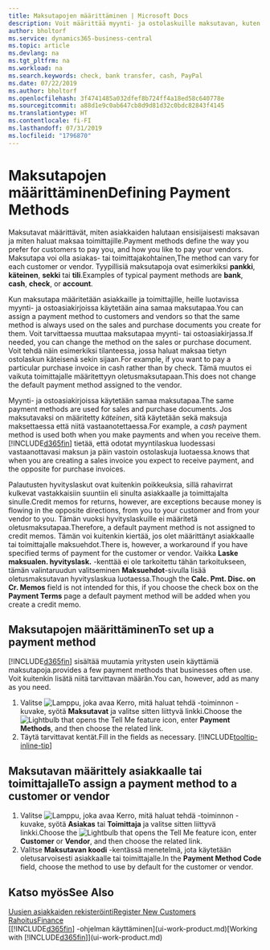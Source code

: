 ```yaml
---
title: Maksutapojen määrittäminen | Microsoft Docs
description: Voit määrittää myynti- ja ostolaskuille maksutavan, kuten sekin, pankkisiirron, käteisen tai PayPal-maksun.
author: bholtorf
ms.service: dynamics365-business-central
ms.topic: article
ms.devlang: na
ms.tgt_pltfrm: na
ms.workload: na
ms.search.keywords: check, bank transfer, cash, PayPal
ms.date: 07/22/2019
ms.author: bholtorf
ms.openlocfilehash: 3f4741485a032dfef8b724ff4a18ed58c640778e
ms.sourcegitcommit: a88d1e9c0ab647cb8d9d81d32c0bdc82843f4145
ms.translationtype: HT
ms.contentlocale: fi-FI
ms.lasthandoff: 07/31/2019
ms.locfileid: "1796870"
---
```

# <a name="defining-payment-methods"></a><span data-ttu-id="81da5-103">Maksutapojen määrittäminen</span><span class="sxs-lookup"><span data-stu-id="81da5-103">Defining Payment Methods</span></span>
<span data-ttu-id="81da5-104">Maksutavat määrittävät, miten asiakkaiden halutaan ensisijaisesti maksavan ja miten haluat maksaa toimittajille.</span><span class="sxs-lookup"><span data-stu-id="81da5-104">Payment methods define the way you prefer for customers to pay you, and how you like to pay your vendors.</span></span> <span data-ttu-id="81da5-105">Maksutapa voi olla asiakas- tai toimittajakohtainen,</span><span class="sxs-lookup"><span data-stu-id="81da5-105">The method can vary for each customer or vendor.</span></span> <span data-ttu-id="81da5-106">Tyypillisiä maksutapoja ovat esimerkiksi **pankki**, **käteinen**, **sekki** tai **tili**.</span><span class="sxs-lookup"><span data-stu-id="81da5-106">Examples of typical payment methods are **bank**, **cash**, **check**, or **account**.</span></span>

<span data-ttu-id="81da5-107">Kun maksutapa määritetään asiakkaille ja toimittajille, heille luotavissa myynti- ja ostoasiakirjoissa käytetään aina samaa maksutapaa.</span><span class="sxs-lookup"><span data-stu-id="81da5-107">You can assign a payment method to customers and vendors so that the same method is always used on the sales and purchase documents you create for them.</span></span> <span data-ttu-id="81da5-108">Voit tarvittaessa muuttaa maksutapaa myynti- tai ostoasiakirjassa.</span><span class="sxs-lookup"><span data-stu-id="81da5-108">If needed, you can change the method on the sales or purchase document.</span></span> <span data-ttu-id="81da5-109">Voit tehdä näin esimerkiksi tilanteessa, jossa haluat maksaa tietyn ostolaskun käteisenä sekin sijaan.</span><span class="sxs-lookup"><span data-stu-id="81da5-109">For example, if you want to pay a particular purchase invoice in cash rather than by check.</span></span> <span data-ttu-id="81da5-110">Tämä muutos ei vaikuta toimittajalle määritettyyn oletusmaksutapaan.</span><span class="sxs-lookup"><span data-stu-id="81da5-110">This does not change the default payment method assigned to the vendor.</span></span>

<span data-ttu-id="81da5-111">Myynti- ja ostoasiakirjoissa käytetään samaa maksutapaa.</span><span class="sxs-lookup"><span data-stu-id="81da5-111">The same payment methods are used for sales and purchase documents.</span></span> <span data-ttu-id="81da5-112">Jos maksutavaksi on määritetty _käteinen_, sitä käytetään sekä maksuja maksettaessa että niitä vastaanotettaessa.</span><span class="sxs-lookup"><span data-stu-id="81da5-112">For example, a _cash_ payment method is used both when you make payments and when you receive them.</span></span> [!INCLUDE[d365fin](includes/d365fin_md.md)] <span data-ttu-id="81da5-113">tietää, että odotat myyntilaskua luodessasi vastaanottavasi maksun ja päin vastoin ostolaskuja luotaessa.</span><span class="sxs-lookup"><span data-stu-id="81da5-113">knows that when you are creating a sales invoice you expect to receive payment, and the opposite for purchase invoices.</span></span>

<span data-ttu-id="81da5-114">Palautusten hyvityslaskut ovat kuitenkin poikkeuksia, sillä rahavirrat kulkevat vastakkaisiin suuntiin eli sinulta asiakkaalle ja toimittajalta sinulle.</span><span class="sxs-lookup"><span data-stu-id="81da5-114">Credit memos for returns, however, are exceptions because money is flowing in the opposite directions, from you to your customer and from your vendor to you.</span></span> <span data-ttu-id="81da5-115">Tämän vuoksi hyvityslaskuille ei määritetä oletusmaksutapaa.</span><span class="sxs-lookup"><span data-stu-id="81da5-115">Therefore, a default payment method is not assigned to credit memos.</span></span> <span data-ttu-id="81da5-116">Tämän voi kuitenkin kiertää, jos olet määrittänyt asiakkaalle tai toimittajalle maksuehdot.</span><span class="sxs-lookup"><span data-stu-id="81da5-116">There is, however, a workaround if you have specified terms of payment for the customer or vendor.</span></span> <span data-ttu-id="81da5-117">Vaikka **Laske maksualen. hyvityslask.** -kenttää ei ole tarkoitettu tähän tarkoitukseen, tämän valintaruudun valitseminen **Maksuehdot**-sivulla lisää oletusmaksutavan hyvityslaskua luotaessa.</span><span class="sxs-lookup"><span data-stu-id="81da5-117">Though the **Calc. Pmt. Disc. on Cr. Memos** field is not intended for this, if you choose the check box on the **Payment Terms** page a default payment method will be added when you create a credit memo.</span></span>

## <a name="to-set-up-a-payment-method"></a><span data-ttu-id="81da5-118">Maksutapojen määrittäminen</span><span class="sxs-lookup"><span data-stu-id="81da5-118">To set up a payment method</span></span>
[!INCLUDE[d365fin](includes/d365fin_md.md)] <span data-ttu-id="81da5-119">sisältää muutamia yritysten usein käyttämiä maksutapoja.</span><span class="sxs-lookup"><span data-stu-id="81da5-119">provides a few payment methods that businesses often use.</span></span> <span data-ttu-id="81da5-120">Voit kuitenkin lisätä niitä tarvittavan määrän.</span><span class="sxs-lookup"><span data-stu-id="81da5-120">You can, however, add as many as you need.</span></span>

1. <span data-ttu-id="81da5-121">Valitse ![Lamppu, joka avaa Kerro, mitä haluat tehdä -toiminnon](media/ui-search/search_small.png "Kerro, mitä haluat tehdä") -kuvake, syötä **Maksutavat** ja valitse sitten liittyvä linkki.</span><span class="sxs-lookup"><span data-stu-id="81da5-121">Choose the ![Lightbulb that opens the Tell Me feature](media/ui-search/search_small.png "Tell me what you want to do") icon, enter **Payment Methods**, and then choose the related link.</span></span>
2. <span data-ttu-id="81da5-122">Täytä tarvittavat kentät.</span><span class="sxs-lookup"><span data-stu-id="81da5-122">Fill in the fields as necessary.</span></span> [!INCLUDE[tooltip-inline-tip](includes/tooltip-inline-tip_md.md)]

## <a name="to-assign-a-payment-method-to-a-customer-or-vendor"></a><span data-ttu-id="81da5-123">Maksutavan määrittely asiakkaalle tai toimittajalle</span><span class="sxs-lookup"><span data-stu-id="81da5-123">To assign a payment method to a customer or vendor</span></span>
1. <span data-ttu-id="81da5-124">Valitse ![Lamppu, joka avaa Kerro, mitä haluat tehdä -toiminnon](media/ui-search/search_small.png "Kerro, mitä haluat tehdä") -kuvake, syötä **Asiakas** tai **Toimittaja** ja valitse sitten liittyvä linkki.</span><span class="sxs-lookup"><span data-stu-id="81da5-124">Choose the ![Lightbulb that opens the Tell Me feature](media/ui-search/search_small.png "Tell me what you want to do") icon, enter **Customer** or **Vendor**, and then choose the related link.</span></span>
2. <span data-ttu-id="81da5-125">Valitse **Maksutavan koodi** -kentässä menetelmä, jota käytetään oletusarvoisesti asiakkaalle tai toimittajalle.</span><span class="sxs-lookup"><span data-stu-id="81da5-125">In the **Payment Method Code** field, choose the method to use by default for the customer or vendor.</span></span>

## <a name="see-also"></a><span data-ttu-id="81da5-126">Katso myös</span><span class="sxs-lookup"><span data-stu-id="81da5-126">See Also</span></span>
[<span data-ttu-id="81da5-127">Uusien asiakkaiden rekisteröinti</span><span class="sxs-lookup"><span data-stu-id="81da5-127">Register New Customers</span></span>](sales-how-register-new-customers.md)  
[<span data-ttu-id="81da5-128">Rahoitus</span><span class="sxs-lookup"><span data-stu-id="81da5-128">Finance</span></span>](finance.md)  
<span data-ttu-id="81da5-129">[[!INCLUDE[d365fin](includes/d365fin_md.md)] -ohjelman käyttäminen](ui-work-product.md)</span><span class="sxs-lookup"><span data-stu-id="81da5-129">[Working with [!INCLUDE[d365fin](includes/d365fin_md.md)]](ui-work-product.md)</span></span>  
